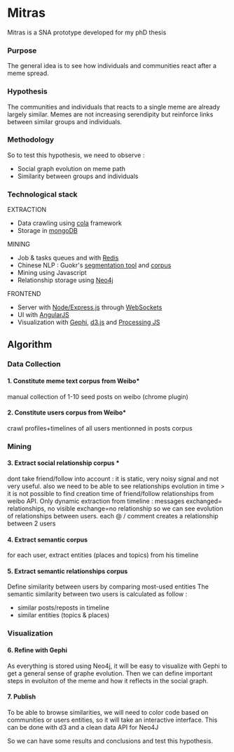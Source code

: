# Mitras

Mitras is a SNA prototype developed for my phD thesis

###  Purpose 
The general idea is to see how individuals and communities react after a meme spread.

### Hypothesis 
The communities and individuals that reacts to a single meme are already largely similar.
Memes are not increasing serendipity but reinforce links between similar groups and individuals.

### Methodology
So to test this hypothesis, we need to observe :
- Social graph evolution on meme path
- Similarity between groups and individuals 

### Technological stack

EXTRACTION
* Data crawling using [cola](https://github.com/chineking/cola) framework
* Storage in [mongoDB](http://mongodb.org)

MINING
* Job & tasks queues and  with [Redis](http://redis.org)
* Chinese NLP : Guokr's [segmentation tool](https://github.com/guokr/gkseg) and [corpus](https://github.com/guokr/corpus)
* Mining using Javascript
* Relationship storage using [Neo4j](http://neo4j.org)

FRONTEND
* Server with [Node/Express.js](http://expressjs.org) through [WebSockets](http://socket.io)
* UI with [AngularJS](angularjs.org)
* Visualization with [Gephi](http://gephi.org/), [d3.js](http://d3js.org) and [Processing JS](http://processingjs.org/)


## Algorithm

### Data Collection

#### 1. Constitute meme text corpus from Weibo*
manual collection of 1-10 seed posts on weibo (chrome plugin)

#### 2. Constitute users corpus from Weibo*
crawl profiles+timelines of all users mentionned in posts corpus

### Mining

#### 3. Extract social relationship corpus *
dont take friend/follow into account : it is static, very noisy signal and not very useful.
also we need to be able to see relationships evolution in time > it is not possible to find creation time of friend/follow relationships from weibo API. Only dynamic extraction from timeline : messages exchanged= relationships, no visible exchange=no relationship so we can see evolution of relationships between users.
each @ / comment creates a relationship between 2 users 

#### 4. Extract semantic corpus
for each user, extract entities (places and topics) from his timeline 

#### 5. Extract semantic relationships corpus  
Define similarity between users by comparing most-used entities
The semantic similarity between two users is calculated as follow : 
- similar posts/reposts in timeline
- similar entities (topics & places) 

### Visualization

#### 6. Refine with Gephi
As everything is stored using Neo4j, it will be easy to visualize with Gephi to get a general sense of graphe evolution. Then we can define important steps in evoluiton of the meme and how it reflects in the social graph.

#### 7. Publish 
To be able to browse similarities, we will need to color code based on communities or users entities, so it will take an interactive interface.
This can be done with d3 and a clean data API for Neo4J


So we can have some results and conclusions and test this hypothesis.

